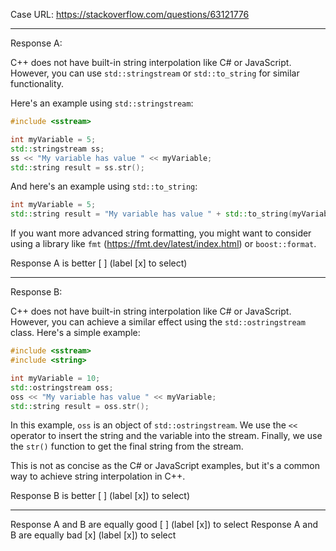 Case URL: https://stackoverflow.com/questions/63121776

------
Response A:

C++ does not have built-in string interpolation like C# or JavaScript. However, you can use `std::stringstream` or `std::to_string` for similar functionality.

Here's an example using `std::stringstream`:

```cpp
#include <sstream>

int myVariable = 5;
std::stringstream ss;
ss << "My variable has value " << myVariable;
std::string result = ss.str();
```

And here's an example using `std::to_string`:

```cpp
int myVariable = 5;
std::string result = "My variable has value " + std::to_string(myVariable);
```

If you want more advanced string formatting, you might want to consider using a library like `fmt` (https://fmt.dev/latest/index.html) or `boost::format`.

Response A is better [ ] (label [x] to select)

-------
Response B:



C++ does not have built-in string interpolation like C# or JavaScript. However, you can achieve a similar effect using the `std::ostringstream` class. Here's a simple example:

```cpp
#include <sstream>
#include <string>

int myVariable = 10;
std::ostringstream oss;
oss << "My variable has value " << myVariable;
std::string result = oss.str();
```

In this example, `oss` is an object of `std::ostringstream`. We use the `<<` operator to insert the string and the variable into the stream. Finally, we use the `str()` function to get the final string from the stream.

This is not as concise as the C# or JavaScript examples, but it's a common way to achieve string interpolation in C++.

Response B is better [ ] (label [x]) to select)

-------

Response A and B are equally good [ ] (label [x]) to select
Response A and B are equally bad [x] (label [x]) to select

